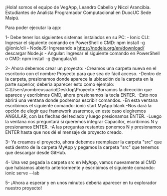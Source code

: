 ¡Hola! somos el equipo de VegApp, Leandro Cabello y Nicol Arancibia.
Estudiantes de Analista Programador Computacional en DuocUC Sede Maipú.

Para poder ejecutar la app:

1- Debe tener los siguientes sistemas instalados en su PC:
	- Ionic CLI: Ingresar el siguiente comando en PowerShell o CMD: npm install -g @ionic/cli
	- NodeJS: Ingresando a https://nodejs.org/en/download/ 			descargar Node.js
	- Angular: Ingresar el siguiente comando en PowerShell o CMD: npm install -g @angular/cli


2- Ahora debemos crear un proyecto:
	-Creamos una carpeta nueva en el escritorio con el nombre Proyecto para que sea de fácil acceso.
	-Dentro de la carpeta, presionamos donde aparece la ubicación de la carpeta en la parte superior, debería aparecer esto como ejemplo: C:\Users\nombreusuario\Desktop\Proyecto
	-Borramos la dirección que aparece y escribimos CMD, ahora presionamos la tecla ENTER.
	-Esto nos abrirá una ventana donde podremos escribir comandos.
	-En esta ventana escribimos el siguiente comando: ionic start MyApp blank
	-Nos dará la opción de elegir que framework usaremos, en este caso elegiremos ANGULAR, con las flechas del teclado y luego presionamos ENTER.
	-Luego la ventana nos preguntará si queremos integrar Capacitor, escribimos N y presionamos ENTER.
	-A las preguntas restantes ponemos N y presionamos ENTER hasta que nos dé el mensaje de proyecto creado.
	

3- Ya creamos el proyecto, ahora debemos reemplazar la carpeta "src" que está dentro de la carpeta MyApp y pegamos la carpeta "src" que tenemos que descargar desde GitHub.

4- Una vez pegada la carpeta src en MyApp, vamos nuevamente al CMD que habíamos abierto anteriormente y escribimos el siguiente comando: ionic serve --lab

5- ¡Ahora a esperar y en unos minutos debería aparecer en tu explorador nuestro proyecto!
